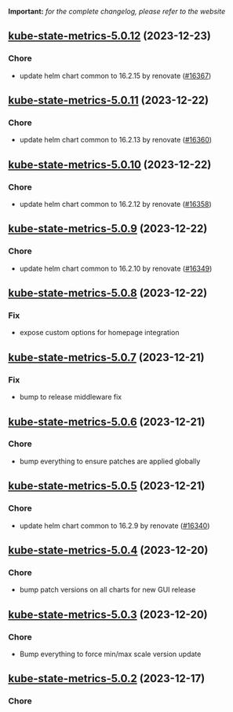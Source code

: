 **Important:**
*for the complete changelog, please refer to the website*




## [kube-state-metrics-5.0.12](https://github.com/truecharts/charts/compare/kube-state-metrics-5.0.11...kube-state-metrics-5.0.12) (2023-12-23)

### Chore

- update helm chart common to 16.2.15 by renovate ([#16367](https://github.com/truecharts/charts/issues/16367))
  
  


## [kube-state-metrics-5.0.11](https://github.com/truecharts/charts/compare/kube-state-metrics-5.0.10...kube-state-metrics-5.0.11) (2023-12-22)

### Chore

- update helm chart common to 16.2.13 by renovate ([#16360](https://github.com/truecharts/charts/issues/16360))
  
  


## [kube-state-metrics-5.0.10](https://github.com/truecharts/charts/compare/kube-state-metrics-5.0.9...kube-state-metrics-5.0.10) (2023-12-22)

### Chore

- update helm chart common to 16.2.12 by renovate ([#16358](https://github.com/truecharts/charts/issues/16358))
  
  


## [kube-state-metrics-5.0.9](https://github.com/truecharts/charts/compare/kube-state-metrics-5.0.8...kube-state-metrics-5.0.9) (2023-12-22)

### Chore

- update helm chart common to 16.2.10 by renovate ([#16349](https://github.com/truecharts/charts/issues/16349))
  
  


## [kube-state-metrics-5.0.8](https://github.com/truecharts/charts/compare/kube-state-metrics-5.0.7...kube-state-metrics-5.0.8) (2023-12-22)

### Fix

- expose custom options for homepage integration
  
  


## [kube-state-metrics-5.0.7](https://github.com/truecharts/charts/compare/kube-state-metrics-5.0.6...kube-state-metrics-5.0.7) (2023-12-21)

### Fix

- bump to release middleware fix
  
  


## [kube-state-metrics-5.0.6](https://github.com/truecharts/charts/compare/kube-state-metrics-5.0.5...kube-state-metrics-5.0.6) (2023-12-21)

### Chore

- bump everything to ensure patches are applied globally
  
  


## [kube-state-metrics-5.0.5](https://github.com/truecharts/charts/compare/kube-state-metrics-5.0.4...kube-state-metrics-5.0.5) (2023-12-21)

### Chore

- update helm chart common to 16.2.9 by renovate ([#16340](https://github.com/truecharts/charts/issues/16340))
  
  


## [kube-state-metrics-5.0.4](https://github.com/truecharts/charts/compare/kube-state-metrics-5.0.3...kube-state-metrics-5.0.4) (2023-12-20)

### Chore

- bump patch versions on all charts for new GUI release
  
  


## [kube-state-metrics-5.0.3](https://github.com/truecharts/charts/compare/kube-state-metrics-5.0.2...kube-state-metrics-5.0.3) (2023-12-20)

### Chore

- Bump everything to force min/max scale version update
  
  


## [kube-state-metrics-5.0.2](https://github.com/truecharts/charts/compare/kube-state-metrics-5.0.1...kube-state-metrics-5.0.2) (2023-12-17)

### Chore
